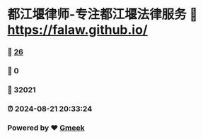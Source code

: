 # 都江堰律师-专注都江堰法律服务 :link: https://falaw.github.io/ 
### :page_facing_up: [26](https://falaw.github.io//tag.html) 
### :speech_balloon: 0 
### :hibiscus: 32021 
### :alarm_clock: 2024-08-21 20:33:24 
### Powered by :heart: [Gmeek](https://github.com/Meekdai/Gmeek)
